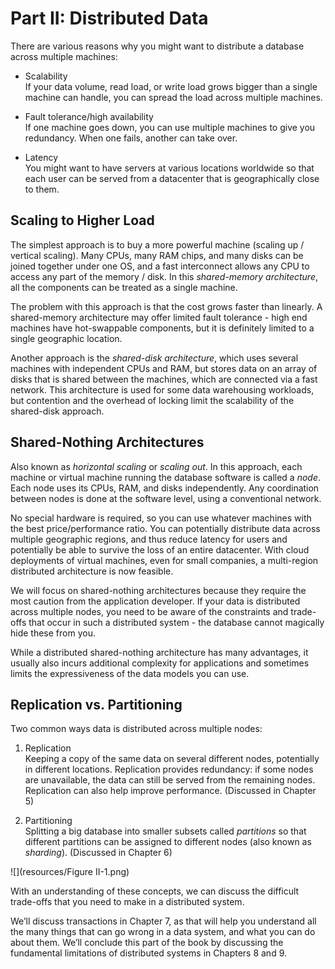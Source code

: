 # Part II: Distributed Data
There are various reasons why you might want to distribute a database across multiple machines:
- Scalability  
If your data volume, read load, or write load grows bigger than a single machine can handle, you can spread the load across multiple machines.

- Fault tolerance/high availability  
If one machine goes down, you can use multiple machines to give you redundancy. When one fails, another can take over.

- Latency  
You might want to have servers at various locations worldwide so that each user can be served from a datacenter that is geographically close to them.

## Scaling to Higher Load
The simplest approach is to buy a more powerful machine (scaling up / vertical scaling). Many CPUs, many RAM chips, and many disks can be joined together under one OS, and a fast interconnect allows any CPU to access any part of the memory / disk. In this *shared-memory architecture*, all the components can be treated as a single machine.

The problem with this approach is that the cost grows faster than linearly. A shared-memory architecture may offer limited fault tolerance - high end machines have hot-swappable components, but it is definitely limited to a single geographic location.

Another approach is the *shared-disk architecture*, which uses several machines with independent CPUs and RAM, but stores data on an array of disks that is shared between the machines, which are connected via a fast network. This architecture is used for some data warehousing workloads, but contention and the overhead of locking limit the scalability of the shared-disk approach.

## Shared-Nothing Architectures
Also known as *horizontal scaling* or *scaling out*. In this approach, each machine or virtual machine running the database software is called a *node*. Each node uses its CPUs, RAM, and disks independently. Any coordination between nodes is done at the software level, using a conventional network.

No special hardware is required, so you can use whatever machines with the best price/performance ratio. You can potentially distribute data across multiple geographic regions, and thus reduce latency for users and potentially be able to survive the loss of an entire datacenter. With cloud deployments of virtual machines, even for small companies, a multi-region distributed architecture is now feasible.

We will focus on shared-nothing architectures because they require the most caution from the application developer. If your data is distributed across multiple nodes, you need to be aware of the constraints and trade-offs that occur in such a distributed system - the database cannot magically hide these from you.

While a distributed shared-nothing architecture has many advantages, it usually also incurs additional complexity for applications and sometimes limits the expressiveness of the data models you can use.

## Replication vs. Partitioning
Two common ways data is distributed across multiple nodes:
1. Replication  
Keeping a copy of the same data on several different nodes, potentially in different locations. Replication provides redundancy: if some nodes are unavailable, the data can still be served from the remaining nodes. Replication can also help improve performance. (Discussed in Chapter 5)

2. Partitioning  
Splitting a big database into smaller subsets called *partitions* so that different partitions can be assigned to different nodes (also known as *sharding*). (Discussed in Chapter 6)

![](resources/Figure II-1.png)

With an understanding of these concepts, we can discuss the difficult trade-offs that you need to make in a distributed system.

We’ll discuss transactions in Chapter 7, as that will help you understand all the many things that can go wrong in a data system, and what you can do about them. We’ll conclude this part of the book by discussing the fundamental limitations of distributed systems in Chapters 8 and 9.
